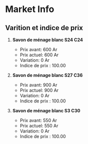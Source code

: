 # Market Info

## Varition et indice de prix

1. **Savon de ménage blanc S24 C24**
   - Prix avant: 600 Ar
   - Prix actuel: 600 Ar
   - Variation: 0 Ar
   - Indice de prix : 100.00

2. **Savon de ménage blanc S27 C36**
   - Prix avant: 900 Ar
   - Prix actuel: 900 Ar
   - Variation: 0 Ar
   - Indice de prix : 100.00

3. **Savon de ménage blanc S3 C30**
   - Prix avant: 550 Ar
   - Prix actuel: 550 Ar
   - Variation: 0 Ar
   - Indice de prix : 100.00

